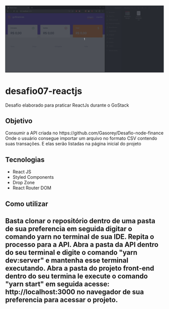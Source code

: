 ![GoFinance](GoFinances.gif)

# desafio07-reactjs
Desafio elaborado para praticar ReactJs durante o GoStack

<h2>Objetivo</h2>
<p>Consumir a API criada no https://github.com/Gasorey/Desafio-node-finance
  Onde o usuário consegue importar um arquivo no formato CSV contendo suas transações.
  E elas serão listadas na página inicial do projeto
</p>
<h2>Tecnologias</h2>
<ul>
  <li>React JS</li>
  <li>Styled Components</li>
  <li>Drop Zone</li>
  <li>React Router DOM</li>
</ul>

<h2>Como utilizar<h2>
  <p>Basta clonar o repositório dentro de uma pasta de sua preferencia em seguida digitar o comando yarn 
    no terminal de sua IDE. Repita o processo para a API.
    Abra a pasta da API dentro do seu terminal e digite o comando "yarn dev:server" e mantenha esse terminal executando.
    Abra a pasta do projeto front-end dentro do seu termina le execute o comando "yarn start" em seguida acesse:
    http://localhost:3000 no navegador de sua preferencia para acessar o projeto.
  <p>
